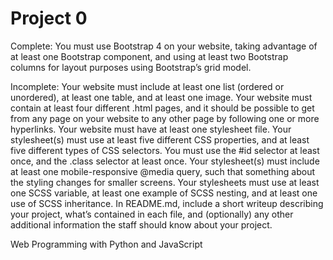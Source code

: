 # Project 0

Complete:
    You must use Bootstrap 4 on your website, taking advantage of at least one Bootstrap component, and using at least two Bootstrap columns for layout purposes using Bootstrap’s grid model.
    


Incomplete:
    Your website must include at least one list (ordered or unordered), at least one table, and at least one image.
    Your website must contain at least four different .html pages, and it should be possible to get from any page on your website to any other page by following one or more hyperlinks.
    Your website must have at least one stylesheet file.
    Your stylesheet(s) must use at least five different CSS properties, and at least five different types of CSS selectors. You must use the #id selector at least once, and the .class selector at least once.
    Your stylesheet(s) must include at least one mobile-responsive @media query, such that something about the styling changes for smaller screens.
    Your stylesheets must use at least one SCSS variable, at least one example of SCSS nesting, and at least one use of SCSS inheritance.
    In README.md, include a short writeup describing your project, what’s contained in each file, and (optionally) any other additional information the staff should know about your project.

Web Programming with Python and JavaScript
